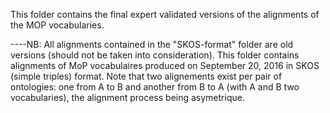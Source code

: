 This folder contains the final expert validated versions of the alignments of the MOP vocabularies. 

----NB:
All alignments contained in the "SKOS-format" folder are old versions (should not be taken into consideration). This folder contains alignments of MoP vocabulaires produced on September 20, 2016 in SKOS (simple triples) format. Note that two alignements exist per pair of ontologies: one from A to B and another from B to A (with A and B two vocabularies), the alignment process being asymetrique. 
